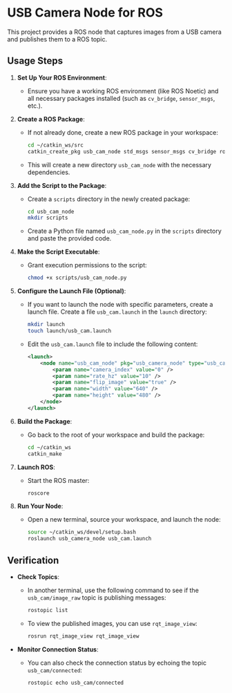 # USB Camera Node for ROS

This project provides a ROS node that captures images from a USB camera and publishes them to a ROS topic.

## Usage Steps

1. **Set Up Your ROS Environment**:
   - Ensure you have a working ROS environment (like ROS Noetic) and all necessary packages installed (such as `cv_bridge`, `sensor_msgs`, etc.).

2. **Create a ROS Package**:
   - If not already done, create a new ROS package in your workspace:
     ```bash
     cd ~/catkin_ws/src
     catkin_create_pkg usb_cam_node std_msgs sensor_msgs cv_bridge rospy
     ```
   - This will create a new directory `usb_cam_node` with the necessary dependencies.

3. **Add the Script to the Package**:
   - Create a `scripts` directory in the newly created package:
     ```bash
     cd usb_cam_node
     mkdir scripts
     ```
   - Create a Python file named `usb_cam_node.py` in the `scripts` directory and paste the provided code.

4. **Make the Script Executable**:
   - Grant execution permissions to the script:
     ```bash
     chmod +x scripts/usb_cam_node.py
     ```

5. **Configure the Launch File (Optional)**:
   - If you want to launch the node with specific parameters, create a launch file. Create a file `usb_cam.launch` in the `launch` directory:
     ```bash
     mkdir launch
     touch launch/usb_cam.launch
     ```
   - Edit the `usb_cam.launch` file to include the following content:
     ```xml
     <launch>
         <node name="usb_cam_node" pkg="usb_camera_node" type="usb_cam_node.py" output="screen">
             <param name="camera_index" value="0" />
             <param name="rate_hz" value="10" />
             <param name="flip_image" value="true" />
             <param name="width" value="640" />
             <param name="height" value="480" />
         </node>
     </launch>
     ```

6. **Build the Package**:
   - Go back to the root of your workspace and build the package:
     ```bash
     cd ~/catkin_ws
     catkin_make
     ```

7. **Launch ROS**:
   - Start the ROS master:
     ```bash
     roscore
     ```

8. **Run Your Node**:
   - Open a new terminal, source your workspace, and launch the node:
     ```bash
     source ~/catkin_ws/devel/setup.bash
     roslaunch usb_camera_node usb_cam.launch
     ```

## Verification

- **Check Topics**:
  - In another terminal, use the following command to see if the `usb_cam/image_raw` topic is publishing messages:
    ```bash
    rostopic list
    ```
  - To view the published images, you can use `rqt_image_view`:
    ```bash
    rosrun rqt_image_view rqt_image_view
    ```

- **Monitor Connection Status**:
  - You can also check the connection status by echoing the topic `usb_cam/connected`:
    ```bash
    rostopic echo usb_cam/connected
    ```


